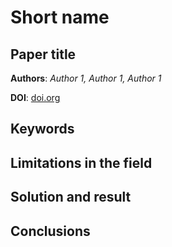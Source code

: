 # Short name

## Paper title

**Authors**: *Author 1, Author 1, Author 1*

**DOI**: [doi.org]()

## Keywords

## Limitations in the field

## Solution and result

## Conclusions





